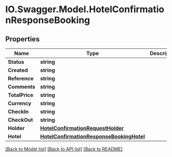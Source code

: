 # IO.Swagger.Model.HotelConfirmationResponseBooking
## Properties

Name | Type | Description | Notes
------------ | ------------- | ------------- | -------------
**Status** | **string** |  | [optional] 
**Created** | **string** |  | [optional] 
**Reference** | **string** |  | [optional] 
**Comments** | **string** |  | [optional] 
**TotalPrice** | **string** |  | [optional] 
**Currency** | **string** |  | [optional] 
**CheckIn** | **string** |  | [optional] 
**CheckOut** | **string** |  | [optional] 
**Holder** | [**HotelConfirmationRequestHolder**](HotelConfirmationRequestHolder.md) |  | [optional] 
**Hotel** | [**HotelConfirmationResponseBookingHotel**](HotelConfirmationResponseBookingHotel.md) |  | [optional] 

[[Back to Model list]](../README.md#documentation-for-models) [[Back to API list]](../README.md#documentation-for-api-endpoints) [[Back to README]](../README.md)

